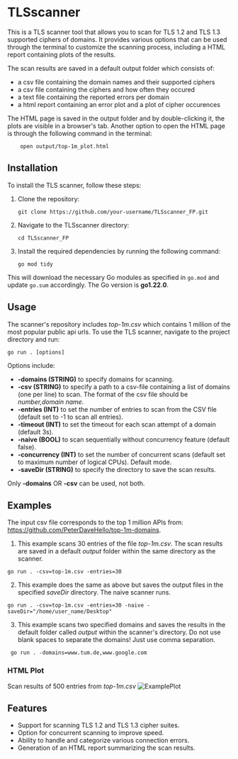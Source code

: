 # TLSscanner
This is a TLS scanner tool that allows you to scan for TLS 1.2 and TLS 1.3 supported ciphers of domains. It provides various options that can be used through the terminal to customize the scanning process, including a HTML report containing plots of the results.

The scan results are saved in a default output folder which consists of:
- a csv file containing the domain names and their supported ciphers
- a csv file containing the ciphers and how often they occured
- a text file containing the reported errors per domain
- a html report containing an error plot and a plot of cipher occurences
  
The HTML page is saved in the output folder and by double-clicking it, the plots are visible in a browser's tab. Another option to open the HTML page is through the following command in the terminal:
```shell
    open output/top-1m_plot.html
```

## Installation
To install the TLS scanner, follow these steps:

1. Clone the repository:
    ```shell
    git clone https://github.com/your-username/TLSscanner_FP.git
    ```

2.  Navigate to the TLSscanner directory:
    ```shell
    cd TLSscanner_FP
    ```


3. Install the required dependencies by running the following command:
    ```shell
    go mod tidy
    ```
This will download the necessary Go modules as specified in `go.mod` and update `go.sum` accordingly. The Go version is **go1.22.0**.

## Usage
The scanner's repository includes *top-1m.csv* which contains 1 million of the most popular public api urls. 
To use the TLS scanner, navigate to the project directory and run:

```shell
go run . [options]
```
Options include:
- **-domains (STRING)** to specify domains for scanning.
- **-csv (STRING)** to specify a path to a csv-file containing a list of domains (one per line) to scan. The format of the csv file should be *number,domain name*.
- **-entries (INT)** to set the number of entries to scan from the CSV file (default set to -1 to scan all entries).
- **-timeout (INT)** to set the timeout for each scan attempt of a domain (default 3s).
- **-naive (BOOL)** to scan sequentially without concurrency feature (default false).
- **-concurrency (INT)** to set the number of concurrent scans (default set to maximum number of logical CPUs). Default mode.
- **-saveDir (STRING)** to specify the directory to save the scan results.

Only **-domains** OR **-csv** can be used, not both. 

## Examples
The input csv file corresponds to the top 1 million APIs from: https://github.com/PeterDaveHello/top-1m-domains. 
1) This example scans 30 entries of the file *top-1m.csv*. The scan results are saved in a default *output* folder within the same directory as the scanner.

```shell
go run . -csv=top-1m.csv -entries=30 
```

2) This example does the same as above but saves the output files in the specified *saveDir* directory. The naive scanner runs.

``` shell
go run . -csv=top-1m.csv -entries=30 -naive -saveDir="/home/user_name/Desktop"
```

3) This example scans two specified domains and saves the results in the default folder called *output* within the scanner's directory. Do not use blank spaces to separate the domains! Just use comma separation.
``` shell
 go run . -domains=www.tum.de,www.google.com
```

### HTML Plot
Scan results of 500 entries from *top-1m.csv*
![ExamplePlot](https://github.com/TeoLj/TLSscanner_FP/assets/16741630/5797aadb-c4d0-4d8c-8613-fecef2c53482)


## Features 
- Support for scanning TLS 1.2 and TLS 1.3 cipher suites.
- Option for concurrent scanning to improve speed.
- Ability to handle and categorize various connection errors.
- Generation of an HTML report summarizing the scan results.
